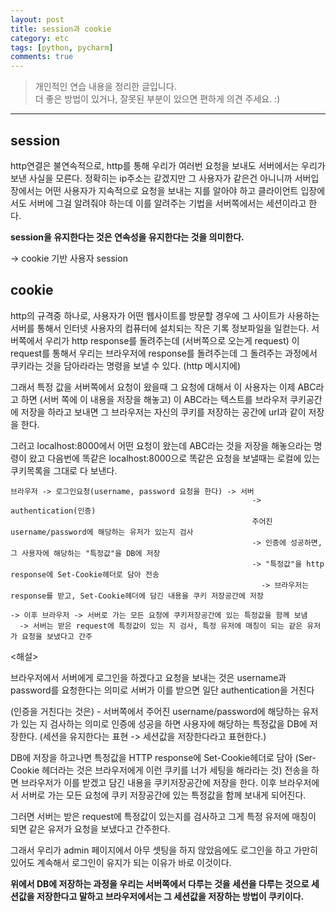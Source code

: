 ```yaml
---
layout: post
title: session과 cookie
category: etc
tags: [python, pycharm]
comments: true
---
```


> 개인적인 연습 내용을 정리한 글입니다.      
> 더 좋은 방법이 있거나, 잘못된 부분이 있으면 편하게 의견 주세요. :)

<hr>

## session

http연결은 불연속적으로, http를 통해 우리가 여러번 요청을 보내도 서버에서는 우리가 보낸 사실을 모른다.
정확히는 ip주소는 같겠지만 그 사용자가 같은건 아니니까 서버입장에서는 어떤 사용자가 지속적으로 요청을 보내는 지를 알아야 하고 클라이언트 입장에서도 서버에 그걸 알려줘야 하는데 이를 알려주는 기법을 서버쪽에서는 세션이라고 한다.

**session을 유지한다는 것은 연속성을 유지한다는 것을 의미한다.**

-> cookie 기반 사용자 session

## cookie

http의 규격중 하나로, 사용자가 어떤 웹사이트를 방문할 경우에 그 사이트가 사용하는 서버를 통해서 인터넷 사용자의 컴퓨터에 설치되는 작은 기록 정보파일을 일컫는다. 서버쪽에서 우리가 http response를 돌려주는데 (서버쪽으로 오는게 request) 이 request를 통해서 우리는 브라우저에 response를 돌려주는데 그 돌려주는 과정에서 쿠키라는 것을 담아라라는 명령을 보낼 수 있다. (http 메시지에)

그래서 특정 값을 서버쪽에서 요청이 왔을때 그 요청에 대해서 이 사용자는 이제 ABC라고 하면 (서버 쪽에 이 내용을 저장을 해놓고) 이 ABC라는 텍스트를 브라우저 쿠키공간에 저장을 하라고 보내면 그 브라우저는 자신의 쿠키를 저장하는 공간에 url과 같이 저장을 한다.

그러고 localhost:8000에서 어떤 요청이 왔는데 ABC라는 것을 저장을 해놓으라는 명령이 왔고 다음번에 똑같은 localhost:8000으로 똑같은 요청을 보낼때는 로컬에 있는 쿠키목록을 그대로 다 보낸다.

```
브라우저 -> 로그인요청(username, password 요청을 한다) -> 서버
                                                      -> authentication(인증)
                                                      주어진 username/password에 해당하는 유저가 있는지 검사
                                                      -> 인증에 성공하면, 그 사용자에 해당하는 "특정값"을 DB에 저장
                                                      -> "특정값"을 http response에 Set-Cookie헤더로 담아 전송
                                                        -> 브라우저는 response를 받고, Set-Cookie헤더에 담긴 내용을 쿠키 저장공간에 저장

-> 이후 브라우저 -> 서버로 가는 모든 요청에 쿠키저장공간에 있는 특정값을 함께 보냄
  -> 서버는 받은 request에 특정값이 있는 지 검사, 특정 유저에 매칭이 되는 같은 유저가 요청을 보냈다고 간주
```

<해설>

브라우저에서 서버에게 로그인을 하겠다고 요청을 보내는 것은 username과 password를 요청한다는 의미로 서버가 이를 받으면 일단 authentication을 거친다

(인증을 거친다는 것은) - 서버쪽에서 주어진 username/password에 해당하는 유저가 있는 지 검사하는 의미로 인증에 성공을 하면 사용자에 해당하는 특정값을 DB에 저장한다. (세션을 유지한다는 표현 -> 세션값을 저장한다라고 표현한다.)

DB에 저장을 하고나면 특정값을 HTTP response에 Set-Cookie헤더로 담아 (Ser-Cookie 헤더라는 것은 브라우저에게 이런 쿠키를 너가 세팅을 해라라는 것) 전송을 하면
브라우저가 이를 받겠고 담긴 내용을 쿠키저장공간에 저장을 한다. 이후 브라우저에서 서버로 가는 모든 요청에 쿠키 저장공간에 있는 특정값을 함께 보내게 되어진다.

그러면 서버는 받은 request에 특정값이 있는지를 검사하고 그게 특정 유저에 매칭이 되면 같은 유저가 요청을 보냈다고 간주한다.

그래서 우리가 admin 페이지에서 아무 셋팅을 하지 않았음에도 로그인을 하고 가만히 있어도 계속해서 로그인이 유지가 되는 이유가 바로 이것이다.


**위에서 DB에 저장하는 과정을 우리는 서버쪽에서 다루는 것을 세션을 다루는 것으로 세션값을 저장한다고 말하고 브라우저에서는 그 세션값을 저장하는 방법이 쿠키이다.**
